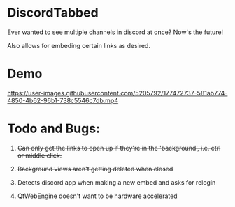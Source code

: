 # DiscordTabbed
Ever wanted to see multiple channels in discord at once? Now's the future!

Also allows for embeding certain links as desired.

# Demo

https://user-images.githubusercontent.com/5205792/177472737-581ab774-4850-4b62-96b1-738c5546c7db.mp4

# Todo and Bugs:

1. ~~Can only get the links to open up if they're in the 'background', i.e. ctrl or middle click.~~

2. ~~Background views aren't getting deleted when closed~~

3. Detects discord app when making a new embed and asks for relogin
 
4. QtWebEngine doesn't want to be hardware accelerated
